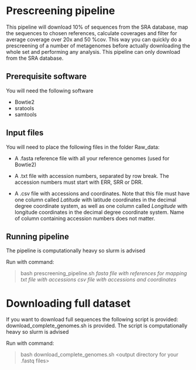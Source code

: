 # Prescreening pipeline
This pipeline will download 10% of sequences from the SRA database, map the sequences to chosen references, calculate coverages 
and filter for average coverage over 20x and 50 %cov. This way you can quickly do a prescreening of a number of metagenomes before actually
downloading the whole set and performing any analysis. This pipeline can only download from the SRA database. 

## Prerequisite software
You will need the following software

* Bowtie2
* sratools
* samtools

## Input files
You will need to place the following files in the folder Raw_data:
* A .fasta reference file with all your reference genomes (used for Bowtie2)

* A .txt file with accession numbers, separated by row break. The accession numbers must start with ERR, SRR or DRR.

* A .csv file with accessions and coordinates. Note that this file must have one column called <em>Latitude</em> with latitude coordinates in
  the decimal degree coordinate system, as well as one column called <em>Longitude</em> with longitude coordinates in the decimal degree coordinate 
  system. Name of column containing accession numbers does not matter.

## Running pipeline
The pipeline is computationally heavy so slurm is advised

Run with command:
> bash prescreening_pipeline.sh <em>fasta file with  references for mapping</em> <em>txt file with accessions</em> <em>csv file with accessions and coordinates</em>

# Downloading full dataset
If you want to download full sequences the following script is provided: download_complete_genomes.sh is provided.
The script is computationally heavy so slurm is advised

Run with command:
> bash download_complete_genomes.sh <output directory for your .fastq files>
  



